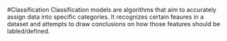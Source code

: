 #Classification
Classification models are algorithms that aim to accurately assign data into specific categories. It recognizes certain feaures in a dataset and attempts to draw conclusions on how those features should be labled/defined.

### 
